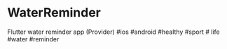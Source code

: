 # WaterReminder

Flutter water reminder app (Provider)
#ios #android #healthy #sport # life #water #reminder
